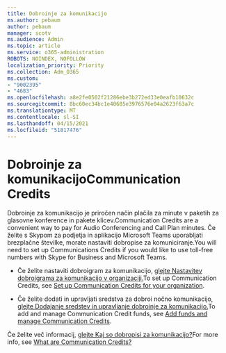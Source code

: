 ```yaml
---
title: Dobroinje za komunikacijo
ms.author: pebaum
author: pebaum
manager: scotv
ms.audience: Admin
ms.topic: article
ms.service: o365-administration
ROBOTS: NOINDEX, NOFOLLOW
localization_priority: Priority
ms.collection: Adm_O365
ms.custom:
- "9002395"
- "4683"
ms.openlocfilehash: a8e2fe0502f21286ebe3b272ed33e0eafb10632c
ms.sourcegitcommit: 8bc60ec34bc1e40685e3976576e04a2623f63a7c
ms.translationtype: MT
ms.contentlocale: sl-SI
ms.lasthandoff: 04/15/2021
ms.locfileid: "51817476"
---
```

# <a name="communication-credits"></a><span data-ttu-id="10262-102">Dobroinje za komunikacijo</span><span class="sxs-lookup"><span data-stu-id="10262-102">Communication Credits</span></span>

<span data-ttu-id="10262-103">Dobroinje za komunikacijo je priročen način plačila za minute v paketih za glasovne konference in pakete klicev.</span><span class="sxs-lookup"><span data-stu-id="10262-103">Communication Credits are a convenient way to pay for Audio Conferencing and Call Plan minutes.</span></span> <span data-ttu-id="10262-104">Če želite s Skypom za podjetja in aplikacijo Microsoft Teams uporabljati brezplačne številke, morate nastaviti dobropise za komuniciranje.</span><span class="sxs-lookup"><span data-stu-id="10262-104">You will need to set up Communications Credits if you would like to use toll-free numbers with Skype for Business and Microsoft Teams.</span></span>

- <span data-ttu-id="10262-105">Če želite nastaviti dobroigram za komunikacijo, [glejte Nastavitev dobroigrama za komunikacijo v organizaciji.](https://docs.microsoft.com/microsoftteams/set-up-communications-credits-for-your-organization)</span><span class="sxs-lookup"><span data-stu-id="10262-105">To set up Communication Credits, see [Set up Communication Credits for your organization](https://docs.microsoft.com/microsoftteams/set-up-communications-credits-for-your-organization).</span></span> 

- <span data-ttu-id="10262-106">Če želite dodati in upravljati sredstva za dobroi nočno komunikacijo, [glejte Dodajanje sredstev in upravljanje dobroinje za komunikacijo.](https://docs.microsoft.com/microsoftteams/add-funds-and-manage-communications-credits)</span><span class="sxs-lookup"><span data-stu-id="10262-106">To add and manage Communication Credit funds, see [Add funds and manage Communication Credits](https://docs.microsoft.com/microsoftteams/add-funds-and-manage-communications-credits).</span></span> 

<span data-ttu-id="10262-107">Če želite več informacij, [glejte Kaj so dobropisi za komunikacijo?](https://docs.microsoft.com/microsoftteams/what-are-communications-credits)</span><span class="sxs-lookup"><span data-stu-id="10262-107">For more info, see [What are Communication Credits?](https://docs.microsoft.com/microsoftteams/what-are-communications-credits)</span></span>
